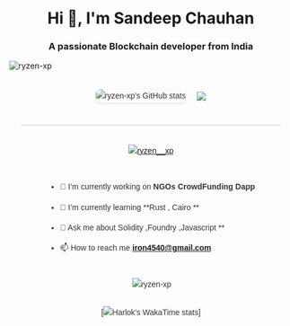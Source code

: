 <h1 align="center">Hi 👋, I'm Sandeep Chauhan</h1>
<h3 align="center">A passionate Blockchain developer from India</h3>

<p align="left"> <img src="https://komarev.com/ghpvc/?username=ryzen-xp&label=Profile%20views&color=0e75b6&style=flat" alt="ryzen-xp" /> </p>

<div style="display: flex; flex-direction: column; align-items: center; font-family: Arial, sans-serif; max-width: 800px; margin: 0 auto; padding: 20px; line-height: 1.6; color: #333;">
  <div style="display: flex; justify-content: center; align-items: center; gap: 20px; margin-bottom: 20px;">
    <img src="https://github-readme-stats.vercel.app/api?username=ryzen-xp&show_icons=true&theme=gruvbox&count_private=true" alt="ryzen-xp's GitHub stats" style="max-width: 400px; border-radius: 8px; box-shadow: 0 2px 5px rgba(0, 0, 0, 0.1);"/>
    <img src="https://github-readme-activity-graph.vercel.app/graph?username=ryzen-xp&theme=xcode&hide_border=true" />
  </div>
  <hr style="border: none; height: 1px; background-color: #ccc; margin: 20px 0; width: 100%;">

<p align="left"> <a href="https://twitter.com/ryzen__xp" target="blank"><img src="https://img.shields.io/twitter/follow/ryzen__xp?logo=twitter&style=for-the-badge" alt="ryzen__xp" /></a> </p>

- 🔭 I’m currently working on **NGOs CrowdFunding Dapp**

- 🌱 I’m currently learning **Rust , Cairo **

- 💬 Ask me about  Solidity ,Foundry ,Javascript **

- 📫 How to reach me **iron4540@gmail.com**
<p><img align="right" src="https://github-readme-streak-stats.herokuapp.com/?user=ryzen-xp&" alt="ryzen-xp" /></p>

[![Harlok's WakaTime stats](https://github-readme-stats.vercel.app/api/wakatime?username=ryzen_xp)]
